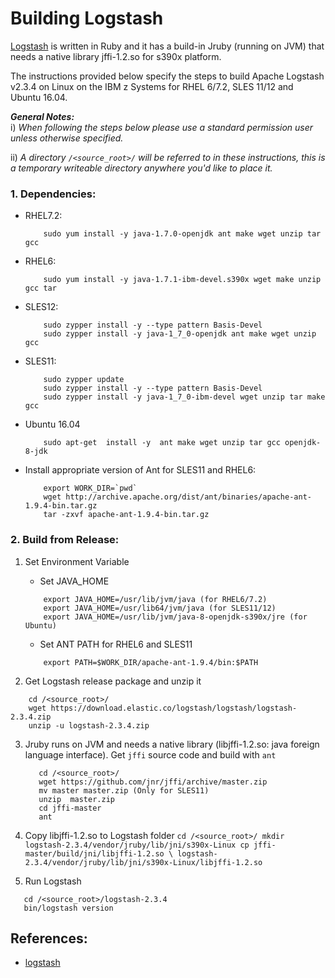 <!---PACKAGE:Logstash--->
<!---DISTRO:RHEL 6.6:2.3--->
<!---DISTRO:RHEL 7.1:2.3--->
<!---DISTRO:SLES 11:2.3--->
<!---DISTRO:SLES 12:2.3--->
<!---DISTRO:Ubuntu 16.x:2.3--->

# Building Logstash
[Logstash](https://www.elastic.co/products/logstash) is written in Ruby and it has a build-in Jruby (running on JVM) that needs a native library jffi-1.2.so for s390x platform.

The instructions provided below specify the steps to build Apache Logstash v2.3.4 on Linux on the IBM z Systems for RHEL 6/7.2, SLES 11/12 and Ubuntu 16.04.

_**General Notes:**_ 	 
i) _When following the steps below please use a standard permission user unless otherwise specified._

ii) _A directory `/<source_root>/` will be referred to in these instructions, this is a temporary writeable directory anywhere you'd like to place it._


### 1. Dependencies:

 *	RHEL7.2:

	```
		sudo yum install -y java-1.7.0-openjdk ant make wget unzip tar gcc
	```
 *	RHEL6:
	```
		sudo yum install -y java-1.7.1-ibm-devel.s390x wget make unzip gcc tar
	```

 *	SLES12:
	```
		sudo zypper install -y --type pattern Basis-Devel
		sudo zypper install -y java-1_7_0-openjdk ant make wget unzip gcc
	```
	
 *	SLES11:
	```
        sudo zypper update
		sudo zypper install -y --type pattern Basis-Devel
        sudo zypper install -y java-1_7_0-ibm-devel wget unzip tar make gcc
	```

 *  Ubuntu 16.04
    ```
        sudo apt-get  install -y  ant make wget unzip tar gcc openjdk-8-jdk
    ```
	
 * Install appropriate version of Ant for SLES11 and RHEL6:
    ```
        export WORK_DIR=`pwd`
        wget http://archive.apache.org/dist/ant/binaries/apache-ant-1.9.4-bin.tar.gz
        tar -zxvf apache-ant-1.9.4-bin.tar.gz
    ```
    
### 2. Build from Release: 

 1. Set Environment Variable
 	*  Set JAVA_HOME

    ```
		export JAVA_HOME=/usr/lib/jvm/java (for RHEL6/7.2)
        export JAVA_HOME=/usr/lib64/jvm/java (for SLES11/12)
		export JAVA_HOME=/usr/lib/jvm/java-8-openjdk-s390x/jre (for Ubuntu)
    ```
    
 	* Set ANT PATH for RHEL6 and SLES11
    ```
        export PATH=$WORK_DIR/apache-ant-1.9.4/bin:$PATH
    ```
 2. Get Logstash release package and unzip it

   ```
       cd /<source_root>/
       wget https://download.elastic.co/logstash/logstash/logstash-2.3.4.zip
       unzip -u logstash-2.3.4.zip
   ```
 3. Jruby runs on JVM and needs a native library (libjffi-1.2.so: java foreign language interface). Get `jffi` source code and build with `ant`

	```
       cd /<source_root>/
       wget https://github.com/jnr/jffi/archive/master.zip
       mv master master.zip (Only for SLES11)
       unzip  master.zip 
       cd jffi-master
       ant
	```
	
 4.  Copy libjffi-1.2.so to Logstash folder
    ```
       cd /<source_root>/
       mkdir logstash-2.3.4/vendor/jruby/lib/jni/s390x-Linux
       cp jffi-master/build/jni/libjffi-1.2.so \
       logstash-2.3.4/vendor/jruby/lib/jni/s390x-Linux/libjffi-1.2.so
    ```

 5. Run Logstash
   ```
      cd /<source_root>/logstash-2.3.4
      bin/logstash version
   ```

## References:

* [logstash](https://www.elastic.co/products/logstash)